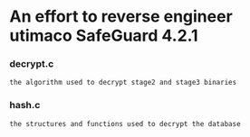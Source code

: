 # An effort to reverse engineer utimaco SafeGuard 4.2.1

### decrypt.c
	the algorithm used to decrypt stage2 and stage3 binaries 

### hash.c
	the structures and functions used to decrypt the database
